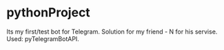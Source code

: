 # pythonProject
Its my first/test bot for Telegram. Solution for my friend - N for his servise. 
Used: pyTelegramBotAPI.
